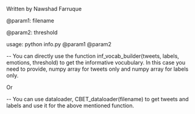 Written by Nawshad Farruque

@param1: filename

@param2: threshold

usage: python info.py @param1 @param2

-- You can directly use the function inf_vocab_builder(tweets, labels, emotions, threshold) to get the informative vocubulary. In this case you need to provide, numpy 
array for tweets only and numpy array for labels only.

Or

-- You can use dataloader, CBET_dataloader(filename) to get tweets and labels and use it for the above mentioned 
function. 
